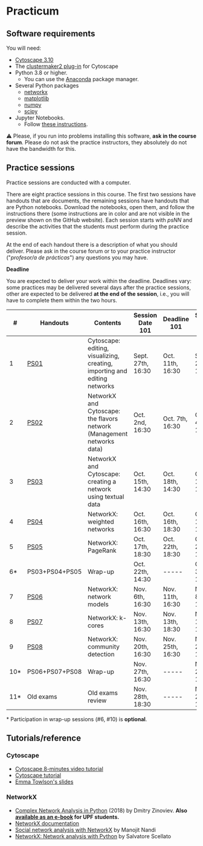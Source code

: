 # Practicum

## Software requirements

You will need:

* [Cytoscape 3.10](https://cytoscape.org/download.html)
* The [clustermaker2 plug-in](https://apps.cytoscape.org/apps/clustermaker2) for Cytoscape
* Python 3.8 or higher.
   * You can use the [Anaconda](https://www.anaconda.com/products/individual) package manager.
* Several Python packages
   * [networkx](https://networkx.github.io/)
   * [matplotlib](https://matplotlib.org/)
   * [numpy](https://numpy.org/)
   * [scipy](https://scipy.org/)
* Jupyter Notebooks.
   * Follow [these instructions](https://jupyter.org/install.html).

:warning: Please, if you run into problems installing this software, **ask in the course forum**. Please do not ask the practice instructors, they absolutely do not have the bandwidth for this.

## Practice sessions

Practice sessions are conducted with a computer.

There are eight practice sessions in this course. The first two sessions have handouts that are documents, the remaining sessions have handouts that are Python notebooks. Download the notebooks, open them, and follow the instructions there (some instructions are in color and are not visible in the preview shown on the GitHub website). Each session starts with *psNN* and describe the activities that the students must perform during the practice session.

At the end of each handout there is a description of what you should deliver. Please ask in the course forum or to your practice instructor ("*profesor/a de prácticas*") any questions you may have.

**Deadline**

You are expected to deliver your work within the deadline. Deadlines vary: some practices may be delivered several days after the practice sessions, other are expected to be delivered **at the end of the session**, i.e., you will have to complete them within the two hours.


| # | Handouts                                    | Contents | Session Date 101 | Deadline 101 | Session Date 201 |  Deadline 201 |
|---|---------------------------------------------|----------|------------------|--------------|------------------|--------------|
| 1 | [PS01](pending.md)                          | Cytoscape: editing, visualizing, creating, importing and editing networks | Sept. 27th, 16:30 | Oct. 11th, 16:30 |  Sept. 27th, 14:30 | Oct. 11th, 16:30 |
| 2 | [PS02](ps02-flavors.ipynb)                  | NetworkX and Cytoscape: the flavors network (Management networks data)| Oct. 2nd, 16:30 | Oct. 7th, 16:30 | Oct. 4th, 14:30 | Oct. 9th, 14:30 |
| 3 | [PS03](ps03-networks_from_text.ipynb)       | NetworkX and Cytoscape: creating a network using textual data | Oct. 15th, 14:30 | Oct. 18th, 14:30 | Oct. 17th, 14:30 | Oct. 22th, 14:30 |
| 4 | [PS04](ps04-weighted_networks.ipynb)         | NetworkX: weighted networks | Oct. 16th, 16:30 | Oct. 16th, 18:30 | Oct. 18th, 14:30 | Oct. 18th, 16:30 |
| 5 | [PS05](ps05-pagerank.ipynb)                 | NetworkX: PageRank | Oct. 17th, 18:30 | Oct. 22th, 18:30 | Oct. 21th, 18:30 | Oct. 24th, 18:30 |
| 6* | PS03+PS04+PS05                             | Wrap-up | Oct. 22th, 14:30 | ----- | Oct. 31st, 14:30 | ----- |
| 7 | [PS06](ps06-network_models.ipynb)           | NetworkX: network models | Nov. 6th, 16:30 | Nov. 11th, 16:30 | Nov. 8th, 14:30 | Nov. 13th, 13:30 |
| 8 | [PS07](ps07-k_cores.ipynb)        | NetworkX: k-cores | Nov. 13th, 16:30 | Nov. 13th, 18:30 | Nov. 15th, 14:30 | Nov. 15th, 16:30 |
| 9 | [PS08](ps08-communities.ipynb)              | NetworkX: community detection | Nov. 20th, 16:30 | Nov. 25th, 16:30 | Nov. 22th, 14:30 | Nov. 27th, 14:30 |
| 10* | PS06+PS07+PS08                            | Wrap-up | Nov. 27th, 16:30 | ----- | Nov. 27th, 18:30 | -----
| 11* | Old exams                                 | Old exams review | Nov. 28th, 18:30 | ----- | Nov. 29th, 14:30 | -----

\* Participation in wrap-up sessions (#6, #10) is **optional**.

## Tutorials/reference

### Cytoscape

* [Cytoscape 8-minutes video tutorial](https://www.youtube.com/watch?v=iGpxX0Kd4Z0&list=PLFQS98nmv__wFmmSDePx9FtQ2TFRS6wdR)
* [Cytoscape tutorial](https://github.com/cytoscape/cytoscape-tutorials/wiki)
* [Emma Towlson's slides](https://www.dropbox.com/s/37zleq3ynw6e0n6/Cytoscape_2017.pdf?dl=0)

### NetworkX

* [Complex Network Analysis in Python](https://www.amazon.com/gp/product/1680502697/) (2018) by Dmitry Zinoviev. **Also [available as an e-book](https://upfinder.upf.edu/iii/encore/record/C__Rb1557007?lang=cat) for UPF students.**
* [NetworkX documentation](https://networkx.github.io/)
* [Social network analysis with NetworkX](https://blog.dominodatalab.com/social-network-analysis-with-networkx/) by Manojit Nandi
* [NetworkX: Network analysis with Python](https://www.cl.cam.ac.uk/~cm542/teaching/2010/stna-pdfs/stna-lecture8.pdf) by Salvatore Scellato
